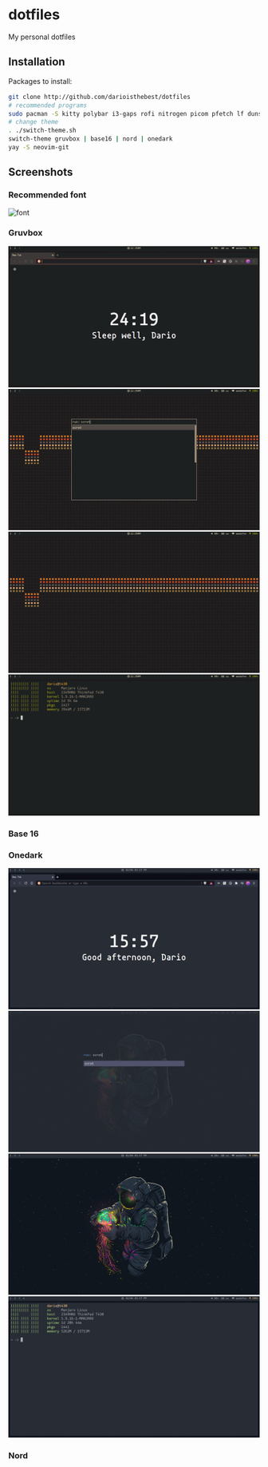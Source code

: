 # dotfiles
My personal dotfiles

## Installation
Packages to install:
```sh
git clone http://github.com/darioisthebest/dotfiles
# recommended programs
sudo pacman -S kitty polybar i3-gaps rofi nitrogen picom pfetch lf dunst brave doas
# change theme
. ./switch-theme.sh
switch-theme gruvbox | base16 | nord | onedark
yay -S neovim-git
```

## Screenshots
### Recommended font
![font](https://localfonts.eu/wp-content/uploads/2019/07/Mononoki_950x475_11.png)
### Gruvbox
![gruvbox screenshot](./screenshots/gruvbox_browser.png)
![gruvbox screenshot](./screenshots/gruvbox_rofi.png)
![gruvbox screenshot](./screenshots/gruvbox_wallpaper.png)
![gruvbox screenshot](./screenshots/gruvbox_terminal.png)
### Base 16
### Onedark
![onedark screenshot](./screenshots/onedark_browser.png)
![onedark screenshot](./screenshots/onedark_rofi.png)
![onedark screenshot](./screenshots/onedark_wallpaper.png)
![onedark screenshot](./screenshots/onedark_terminal.png)
### Nord
